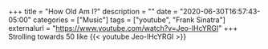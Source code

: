 +++
title = "How Old Am I?"
description = ""
date = "2020-06-30T16:57:43-05:00"
categories = ["Music"]
tags = ["youtube", "Frank Sinatra"]
externalurl = "https://www.youtube.com/watch?v=Jeo-lHcYRGI"
+++
Strolling towards 50 like
{{< youtube Jeo-lHcYRGI >}}